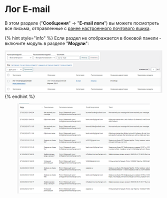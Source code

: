 # Лог E-mail

В этом разделе ("**Сообщения**" -> "**E-mail логи**") вы можете посмотреть все письма, отправленные с [ранее настроенного почтового ящика](https://premium.gitbook.io/rukovodstvo-polzovatelya/navigaciya/uvedomleniya/opovesheniya-po-e-mail).

{% hint style="info" %}
Если раздел не отображается в боковой панели - включите модуль в разделе "**Модули**":

![](<../../../.gitbook/assets/image (1074).png>)
{% endhint %}

<figure><img src="../../../.gitbook/assets/image (861).png" alt=""><figcaption></figcaption></figure>

